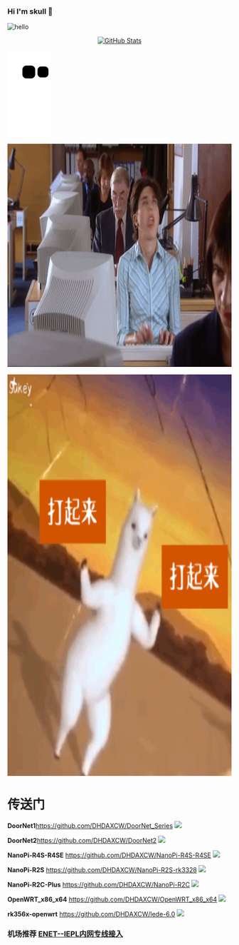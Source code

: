 ### Hi I'm skull 👋
![hello](https://views.whatilearened.today/views/github/DHDAXCW/deplives.svg)

<p align="center">
    <a href="https://github.com/DHDAXCW">
      <img alt="GitHub Stats" src="https://github-readme-stats.vercel.app/api?username=DHDAXCW&include_all_commits=true&count_private=false&bg_color=30,e96443,904e95&title_color=fff&text_color=fff" />
    </a>
</p>

![](https://raw.githubusercontent.com/DHDAXCW/DHDAXCW/output/github-snake.svg)

<img src="https://github.com/DHDAXCW/DHDAXCW/blob/main/home1.gif" width=100% height="500"></img>

<img src="https://github.com/DHDAXCW/DHDAXCW/blob/main/0.gif" width=100% height="900"></img>

# 传送门
**DoorNet1**https://github.com/DHDAXCW/DoorNet_Series        <img src="https://img.shields.io/github/downloads/DHDAXCW/DoorNet_Series/total.svg?style=for-the-badge&color=32C955"/>

**DoorNet2**https://github.com/DHDAXCW/DoorNet2      <img src="https://img.shields.io/github/downloads/DHDAXCW/DoorNet2/total.svg?style=for-the-badge&color=32C955"/>

**NanoPi-R4S-R4SE** https://github.com/DHDAXCW/NanoPi-R4S-R4SE        <img src="https://img.shields.io/github/downloads/DHDAXCW/NanoPi-R4S-R4SE/total.svg?style=for-the-badge&color=32C955"/>

**NanoPi-R2S** https://github.com/DHDAXCW/NanoPi-R2S-rk3328      <img src="https://img.shields.io/github/downloads/DHDAXCW/NanoPi-R2S-rk3328/total.svg?style=for-the-badge&color=32C955"/>

**NanoPi-R2C-Plus**  https://github.com/DHDAXCW/NanoPi-R2C        <img src="https://img.shields.io/github/downloads/DHDAXCW/NanoPi-R2C/total.svg?style=for-the-badge&color=32C955"/>

**OpenWRT_x86_x64** https://github.com/DHDAXCW/OpenWRT_x86_x64       <img src="https://img.shields.io/github/downloads/DHDAXCW/OpenWRT_x86_x64/total.svg?style=for-the-badge&color=32C955"/>

**rk356x-openwrt** https://github.com/DHDAXCW/lede-6.0          <img src="https://img.shields.io/github/downloads/DHDAXCW/lede-6.0/total.svg?style=for-the-badge&color=32C955"/>
### 机场推荐 [ENET--IEPL内网专线接入](https://www.easy2022.com/#/register?code=Ut7iWMrk)
